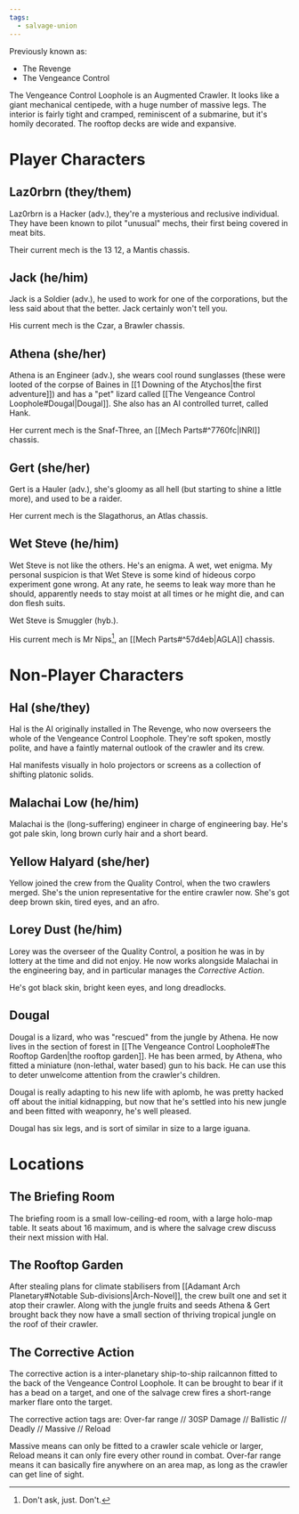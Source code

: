 ```yaml
---
tags:
  - salvage-union
---
```


Previously known as:
- The Revenge
- The Vengeance Control

The Vengeance Control Loophole is an Augmented Crawler. It looks like a giant mechanical centipede, with a huge number of massive legs. The interior is fairly tight and cramped, reminiscent of a submarine, but it's homily decorated. The rooftop decks are wide and expansive.

# Player Characters
## Laz0rbrn (they/them)
Laz0rbrn is a Hacker (adv.), they're a mysterious and reclusive individual. They have been known to pilot "unusual" mechs, their first being covered in meat bits.

Their current mech is the 13 12, a Mantis chassis.

## Jack (he/him)
Jack is a Soldier (adv.), he used to work for one of the corporations, but the less said about that the better. Jack certainly won't tell you.

His current mech is the Czar, a Brawler chassis.

## Athena (she/her)
Athena is an Engineer (adv.), she wears cool round sunglasses (these were looted of the corpse of Baines in [[1 Downing of the Atychos|the first adventure]]) and has a "pet" lizard called [[The Vengeance Control Loophole#Dougal|Dougal]]. She also has an AI controlled turret, called Hank.

Her current mech is the Snaf-Three, an [[Mech Parts#^7760fc|INRI]] chassis.

## Gert (she/her)
Gert is a Hauler (adv.), she's gloomy as all hell (but starting to shine a little more), and used to be a raider.

Her current mech is the Slagathorus, an Atlas chassis.

## Wet Steve (he/him)
Wet Steve is not like the others. He's an enigma. A wet, wet enigma. My personal suspicion is that Wet Steve is some kind of hideous corpo experiment gone wrong. At any rate, he seems to leak way more than he should, apparently needs to stay moist at all times or he might die, and can don flesh suits.

Wet Steve is Smuggler (hyb.).

His current mech is Mr Nips[^1], an [[Mech Parts#^57d4eb|AGLA]] chassis.

# Non-Player Characters
## Hal (she/they)
Hal is the AI originally installed in The Revenge, who now overseers the whole of the Vengeance Control Loophole. They're soft spoken, mostly polite, and have a faintly maternal outlook of the crawler and its crew.

Hal manifests visually in holo projectors or screens as a collection of shifting platonic solids.

## Malachai Low (he/him)
Malachai is the (long-suffering) engineer in charge of engineering bay. He's got pale skin, long brown curly hair and a short beard.

## Yellow Halyard (she/her)
Yellow joined the crew from the Quality Control, when the two crawlers merged. She's the union representative for the entire crawler now. She's got deep brown skin, tired eyes, and an afro.

## Lorey Dust (he/him)
Lorey was the overseer of the Quality Control, a position he was in by lottery at the time and did not enjoy. He now works alongside Malachai in the engineering bay, and in particular manages the *Corrective Action*.

He's got black skin, bright keen eyes, and long dreadlocks.

## Dougal
Dougal is a lizard, who was "rescued" from the jungle by Athena. He now lives in the section of forest in [[The Vengeance Control Loophole#The Rooftop Garden|the rooftop garden]]. He has been armed, by Athena, who fitted a miniature (non-lethal, water based) gun to his back. He can use this to deter unwelcome attention from the crawler's children.

Dougal is really adapting to his new life with aplomb, he was pretty hacked off about the initial kidnapping, but now that he's settled into his new jungle and been fitted with weaponry, he's well pleased.

Dougal has six legs, and is sort of similar in size to a large iguana.

# Locations

## The Briefing Room
The briefing room is a small low-ceiling-ed room, with a large holo-map table. It seats about 16 maximum, and is where the salvage crew discuss their next mission with Hal.

## The Rooftop Garden
After stealing plans for climate stabilisers from [[Adamant Arch Planetary#Notable Sub-divisions|Arch-Novel]], the crew built one and set it atop their crawler. Along with the jungle fruits and seeds Athena & Gert brought back they now have a small section of thriving tropical jungle on the roof of their crawler.

## The Corrective Action
The corrective action is a inter-planetary ship-to-ship railcannon fitted to the back of the Vengeance Control Loophole. It can be brought to bear if it has a bead on a target, and one of the salvage crew fires a short-range marker flare onto the target.

The corrective action tags are: Over-far range // 30SP Damage // Ballistic // Deadly // Massive // Reload

Massive means can only be fitted to a crawler scale vehicle or larger, Reload means it can only fire every other round in combat. Over-far range means it can basically fire anywhere on an area map, as long as the crawler can get line of sight.

[^1]: Don't ask, just. Don't.